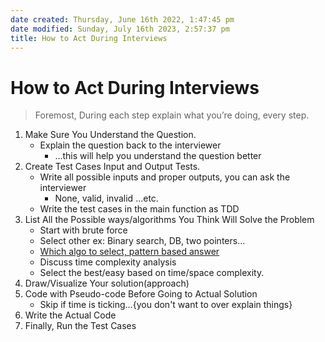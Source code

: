 ```yaml
---
date created: Thursday, June 16th 2022, 1:47:45 pm
date modified: Sunday, July 16th 2023, 2:57:37 pm
title: How to Act During Interviews
---
```


# How to Act During Interviews

>  Foremost, During each step explain what you’re doing, every step.

1. Make Sure You Understand the Question.
	- Explain the question back to the interviewer
		- …this will help you understand the question better
1. Create Test Cases Input and Output Tests.
	- Write all possible inputs and proper outputs, you can ask the interviewer
		- None, valid, invalid …etc.
	- Write the test cases in the main function as TDD
2. List All the Possible ways/algorithms You Think Will Solve the Problem
	- Start with brute force
	- Select other ex: Binary search, DB, two pointers…
	- [Which algo to select, pattern based answer](Algo/Fundamental%20Algorithms/Recommendations/Which%20algo%20to%20select,%20pattern%20based%20answer.md)
	- Discuss time complexity analysis
	- Select the best/easy based on time/space complexity.
3. Draw/Visualize Your solution(approach)
4. Code with Pseudo-code Before Going to Actual Solution
	- Skip if time is ticking…{you don't want to over explain things}
5. Write the Actual Code
6. Finally, Run the Test Cases
